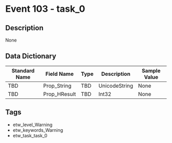 # Event 103 - task_0

## Description
None

## Data Dictionary
|Standard Name|Field Name|Type|Description|Sample Value|
|---|---|---|---|---|
|TBD|Prop_String|TBD|UnicodeString|None|None|
|TBD|Prop_HResult|TBD|Int32|None|None|

## Tags
* etw_level_Warning
* etw_keywords_Warning
* etw_task_task_0